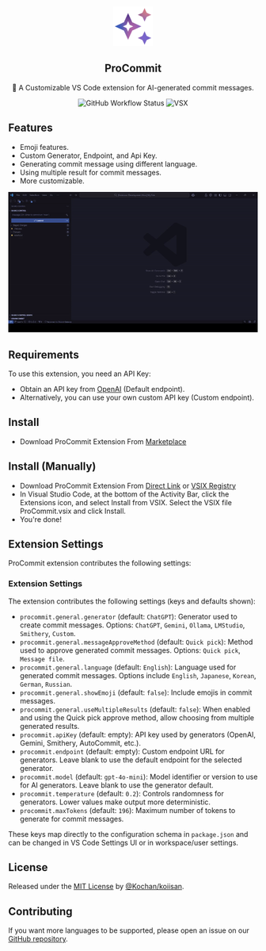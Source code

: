 <div align="center">
<img src='https://raw.githubusercontent.com/koimoee/ProCommit/refs/heads/main/assets/images/icon.png' alt='logo' width='80px' margin="0px" >
<h2 align="center">
ProCommit
</h2>
<p align="center">
📝 A Customizable VS Code extension for AI-generated commit messages.
</p>
<p align="center">
<img alt="GitHub Workflow Status" src="https://img.shields.io/github/actions/workflow/status/koimoee/ProCommit/.github%2Fworkflows%2Fbuild.yml?style=flat-square">
<img alt="VSX" src="https://img.shields.io/open-vsx/v/Kochan/pro-commit?style=flat-square&label=OpenVSX">
</p>
</div>

## Features

- Emoji features.
- Custom Generator, Endpoint, and Api Key.
- Generating commit message using different language.
- Using multiple result for commit messages.
- More customizable.

![demo](./example/demo.gif)

## Requirements

To use this extension, you need an API Key:
- Obtain an API key from [OpenAI](https://platform.openai.com/account/api-keys) (Default endpoint).
- Alternatively, you can use your own custom API key (Custom endpoint).

## Install
- Download ProCommit Extension From [Marketplace](https://marketplace.visualstudio.com/items?itemName=Kochan.pro-commit)

## Install (Manually)
- Download ProCommit Extension From [Direct Link](https://nightly.link/koimoee/ProCommit/workflows/build/main/ProCommit.vsix.zip) or [VSIX Registry](https://open-vsx.org/extension/Kochan/pro-commit)
- In Visual Studio Code, at the bottom of the Activity Bar, click the Extensions icon, and select Install from VSIX. Select the VSIX file ProCommit.vsix and click Install.
- You're done!

## Extension Settings

ProCommit extension contributes the following settings:

### Extension Settings

The extension contributes the following settings (keys and defaults shown):

- `procommit.general.generator` (default: `ChatGPT`): Generator used to create commit messages. Options: `ChatGPT`, `Gemini`, `Ollama`, `LMStudio`, `Smithery`, `Custom`.
- `procommit.general.messageApproveMethod` (default: `Quick pick`): Method used to approve generated commit messages. Options: `Quick pick`, `Message file`.
- `procommit.general.language` (default: `English`): Language used for generated commit messages. Options include `English`, `Japanese`, `Korean`, `German`, `Russian`.
- `procommit.general.showEmoji` (default: `false`): Include emojis in commit messages.
- `procommit.general.useMultipleResults` (default: `false`): When enabled and using the Quick pick approve method, allow choosing from multiple generated results.
- `procommit.apiKey` (default: empty): API key used by generators (OpenAI, Gemini, Smithery, AutoCommit, etc.).
- `procommit.endpoint` (default: empty): Custom endpoint URL for generators. Leave blank to use the default endpoint for the selected generator.
- `procommit.model` (default: `gpt-4o-mini`): Model identifier or version to use for AI generators. Leave blank to use the generator default.
- `procommit.temperature` (default: `0.2`): Controls randomness for generators. Lower values make output more deterministic.
- `procommit.maxTokens` (default: `196`): Maximum number of tokens to generate for commit messages.

These keys map directly to the configuration schema in `package.json` and can be changed in VS Code Settings UI or in workspace/user settings.

## License

Released under the [MIT License](/LICENSE) by [@Kochan/koiisan](https://github.com/koimoee).

## Contributing

If you want more languages to be supported, please open an issue on our [GitHub repository](https://github.com/koimoee/ProCommit/issues).
